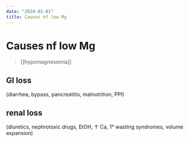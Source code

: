 ```yaml
---
date: "2024-01-01"
title: Causes of low Mg
---
```



# Causes nf low Mg

> [[hypomagnesemia]]

## GI loss

(diarrhea,
bypass,
pancreatitis,
malnutrition,
PPI)

## renal loss

(diuretics, nephrotoxic drugs, EtOH, ↑ Ca, 1° wasting syndromes, volume expansion)
